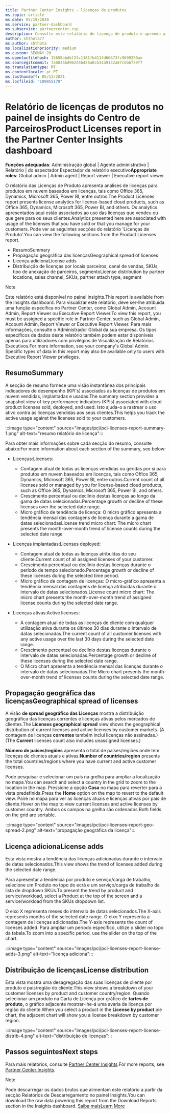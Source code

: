 ```yaml
---
title: Partner Center Insights - licenças de produtos
ms.topic: article
ms.date: 05/19/2020
ms.service: partner-dashboard
ms.subservice: partnercenter-csp
description: Consulte este relatório de licença de produto e aprenda a melhorar com os produtos de nuvem licenciados que vende ou gere para os seus clientes.
author: shthota77
ms.author: shthota
ms.localizationpriority: medium
ms.custom: SEOMAY.20
ms.openlocfilehash: 15658abdbf23c1181fb411fd66673fc9699250ae
ms.sourcegitcommit: 7a6836bd962d5b426a8cb34a9132a87cbbbf39f7
ms.translationtype: MT
ms.contentlocale: pt-PT
ms.lasthandoff: 05/13/2021
ms.locfileid: "109855170"
---
```

# <a name="product-licenses-report-in-the-partner-center-insights-dashboard"></a><span data-ttu-id="fee86-103">Relatório de licenças de produtos no painel de insights do Centro de Parceiros</span><span class="sxs-lookup"><span data-stu-id="fee86-103">Product Licenses report in the Partner Center Insights dashboard</span></span>

<span data-ttu-id="fee86-104">**Funções adequadas**: Administração global | Agente administrativo | Relatório | do espectador Espectador de relatório executivo</span><span class="sxs-lookup"><span data-stu-id="fee86-104">**Appropriate roles**: Global admin | Admin agent | Report viewer | Executive report viewer</span></span>

<span data-ttu-id="fee86-105">O relatório das Licenças de Produto apresenta análises de licenças para produtos em nuvem baseados em licenças, tais como Office 365, Dynamics, Microsoft 365, Power BI, entre outros.</span><span class="sxs-lookup"><span data-stu-id="fee86-105">The Product Licenses report presents license analytics for license-based cloud products, such as Office 365, Dynamics, Microsoft 365, Power BI, and others.</span></span> <span data-ttu-id="fee86-106">Os analytics apresentados aqui estão associados ao uso das licenças que vendeu ou que gere para os seus clientes.</span><span class="sxs-lookup"><span data-stu-id="fee86-106">Analytics presented here are associated with usage of the licenses that you have sold or that you manage for your customers.</span></span> <span data-ttu-id="fee86-107">Pode ver as seguintes secções do relatório 'Licenças de Produto'.</span><span class="sxs-lookup"><span data-stu-id="fee86-107">You can view the following sections from the Product Licenses report.</span></span>

- <span data-ttu-id="fee86-108">Resumo</span><span class="sxs-lookup"><span data-stu-id="fee86-108">Summary</span></span>
- <span data-ttu-id="fee86-109">Propagação geográfica das licenças</span><span class="sxs-lookup"><span data-stu-id="fee86-109">Geographical spread of licenses</span></span>
- <span data-ttu-id="fee86-110">Licença adiciona</span><span class="sxs-lookup"><span data-stu-id="fee86-110">License adds</span></span>
- <span data-ttu-id="fee86-111">Distribuição de licenças por locais parceiros, canal de vendas, SKUs, tipo de anexação de parceiros, segmento</span><span class="sxs-lookup"><span data-stu-id="fee86-111">License distribution by partner locations, sales channel, SKUs, partner attach type, segment</span></span>

 > [!NOTE]
 > <span data-ttu-id="fee86-112">Este relatório está disponível no painel insights.</span><span class="sxs-lookup"><span data-stu-id="fee86-112">This report is available from the Insights dashboard.</span></span> <span data-ttu-id="fee86-113">Para visualizar este relatório, deve ser-lhe atribuída uma função específica no Partner Center, como Global Admin, Account Admin, Report Viewer ou Executive Report Viewer.</span><span class="sxs-lookup"><span data-stu-id="fee86-113">To view this report, you must be assigned a specific role in Partner Center, such as Global Admin, Account Admin, Report Viewer or Executive Report Viewer.</span></span> <span data-ttu-id="fee86-114">Para mais informações, consulte o Administrador Global da sua empresa. Os tipos específicos de dados deste relatório também podem estar disponíveis apenas para utilizadores com privilégios de Visualização de Relatórios Executivos.</span><span class="sxs-lookup"><span data-stu-id="fee86-114">For more information, see your company's Global Admin. Specific types of data in this report may also be available only to users with Executive Report Viewer privileges.</span></span>

## <a name="summary"></a><span data-ttu-id="fee86-115">Resumo</span><span class="sxs-lookup"><span data-stu-id="fee86-115">Summary</span></span>

<span data-ttu-id="fee86-116">A secção de resumo fornece uma visão instantânea dos principais indicadores de desempenho (KPI's) associados às licenças de produtos em nuvem vendidas, implantadas e usadas.</span><span class="sxs-lookup"><span data-stu-id="fee86-116">The summary section provides a snapshot view of key performance indicators (KPIs) associated with cloud product licenses sold, deployed, and used.</span></span> <span data-ttu-id="fee86-117">Isto ajuda-o a rastrear o uso ativo contra as licenças vendidas aos seus clientes.</span><span class="sxs-lookup"><span data-stu-id="fee86-117">This helps you track the active usage against the licenses sold to your customers.</span></span>

:::image type="content" source="images/pci/pci-licenses-report-summary-1.png" alt-text="resumo relatório de licença":::

<span data-ttu-id="fee86-119">Para obter mais informações sobre cada secção do resumo, consulte abaixo:</span><span class="sxs-lookup"><span data-stu-id="fee86-119">For more information about each section of the summary, see below:</span></span>

- <span data-ttu-id="fee86-120">Licenças:</span><span class="sxs-lookup"><span data-stu-id="fee86-120">Licenses:</span></span> 
  - <span data-ttu-id="fee86-121">Contagem atual de todas as licenças vendidas ou geridas por si para produtos em nuvem baseados em licenças, tais como Office 365, Dynamics, Microsoft 365, Power BI, entre outros.</span><span class="sxs-lookup"><span data-stu-id="fee86-121">Current count of all licenses sold or managed by you for license-based cloud products, such as Office 365, Dynamics, Microsoft 365, Power BI, and others.</span></span>
  - <span data-ttu-id="fee86-122">Crescimento percentual ou declínio destas licenças ao longo da gama de datas selecionadas.</span><span class="sxs-lookup"><span data-stu-id="fee86-122">Percentage growth or decline of these licenses over the selected date range.</span></span>
  - <span data-ttu-id="fee86-123">Micro gráfico de tendência de licença: O micro gráfico apresenta a tendência mensal das contagens de licença durante a gama de datas selecionadas</span><span class="sxs-lookup"><span data-stu-id="fee86-123">License trend micro chart: The micro chart presents the month-over-month trend of license counts during the selected date range</span></span>

- <span data-ttu-id="fee86-124">Licenças implantadas:</span><span class="sxs-lookup"><span data-stu-id="fee86-124">Licenses deployed:</span></span>
  - <span data-ttu-id="fee86-125">Contagem atual de todas as licenças atribuídas do seu cliente.</span><span class="sxs-lookup"><span data-stu-id="fee86-125">Current count of all assigned licenses of your customer.</span></span>
  - <span data-ttu-id="fee86-126">Crescimento percentual ou declínio destas licenças durante o período de tempo selecionado.</span><span class="sxs-lookup"><span data-stu-id="fee86-126">Percentage growth or decline of these licenses during the selected time period.</span></span>
  - <span data-ttu-id="fee86-127">Micro gráfico de contagem de licenças: O micro-gráfico apresenta a tendência mensal das contagens de licença atribuídas durante o intervalo de datas selecionados.</span><span class="sxs-lookup"><span data-stu-id="fee86-127">License count micro chart: The micro chart presents the month-over-month trend of assigned license counts during the selected date range.</span></span>

- <span data-ttu-id="fee86-128">Licenças ativas:</span><span class="sxs-lookup"><span data-stu-id="fee86-128">Active licenses:</span></span> 
  - <span data-ttu-id="fee86-129">A contagem atual de todas as licenças de cliente com qualquer utilização ativa durante os últimos 30 dias durante o intervalo de datas selecionadas.</span><span class="sxs-lookup"><span data-stu-id="fee86-129">The current count of all customer licenses with any active usage over the last 30 days during the selected date range.</span></span>
  - <span data-ttu-id="fee86-130">Crescimento percentual ou declínio destas licenças durante o intervalo de datas selecionadas.</span><span class="sxs-lookup"><span data-stu-id="fee86-130">Percentage growth or decline of these licenses during the selected date range.</span></span>
  - <span data-ttu-id="fee86-131">O Micro chart apresenta a tendência mensal das licenças durante o intervalo de datas selecionadas.</span><span class="sxs-lookup"><span data-stu-id="fee86-131">The Micro chart presents the month-over-month trend of licenses counts during the selected date range.</span></span>

## <a name="geographical-spread-of-licenses"></a><span data-ttu-id="fee86-132">Propagação geográfica das licenças</span><span class="sxs-lookup"><span data-stu-id="fee86-132">Geographical spread of licenses</span></span>

<span data-ttu-id="fee86-133">A visão **de spread geográfico das Licenças** mostra a distribuição geográfica das licenças correntes e licenças ativas pelos mercados de clientes.</span><span class="sxs-lookup"><span data-stu-id="fee86-133">The **Licenses geographical spread** view shows the geographical distribution of current licenses and active licenses by customer markets.</span></span> <span data-ttu-id="fee86-134">(A contagem de licenças **correntes** também inclui licenças não assinadas.)</span><span class="sxs-lookup"><span data-stu-id="fee86-134">(The **Current** licenses count also includes unassigned licenses.)</span></span>

<span data-ttu-id="fee86-135">**Número de países/regiões** apresenta o total de países/regiões onde tem licenças de clientes atuais e ativas.</span><span class="sxs-lookup"><span data-stu-id="fee86-135">**Number of countries/region** presents the total countries/regions where you have current and active customer licenses.</span></span>

<span data-ttu-id="fee86-136">Pode pesquisar e selecionar um país na grelha para ampliar a localização no mapa.</span><span class="sxs-lookup"><span data-stu-id="fee86-136">You can search and select a country in the grid to zoom to the location in the map.</span></span> <span data-ttu-id="fee86-137">Pressione a opção **Casa** no mapa para reverter para a vista predefinida.</span><span class="sxs-lookup"><span data-stu-id="fee86-137">Press the **Home** option on the map to revert to the default view.</span></span> <span data-ttu-id="fee86-138">Paire no mapa para ver as licenças atuais e licenças ativas por país de cliente.</span><span class="sxs-lookup"><span data-stu-id="fee86-138">Hover on the map to view current licenses and active licenses by customer country.</span></span> <span data-ttu-id="fee86-139">Ambos os campos na grelha são ordenados.</span><span class="sxs-lookup"><span data-stu-id="fee86-139">Both fields on the grid are sortable.</span></span>

:::image type="content" source="images/pci/pci-licenses-report-geo-spread-2.png" alt-text="propagação geográfica da licença":::

## <a name="license-adds"></a><span data-ttu-id="fee86-141">Licença adiciona</span><span class="sxs-lookup"><span data-stu-id="fee86-141">License adds</span></span>

<span data-ttu-id="fee86-142">Esta vista mostra a tendência das licenças adicionadas durante o intervalo de datas selecionados.</span><span class="sxs-lookup"><span data-stu-id="fee86-142">This view shows the trend of licenses added during the selected date range.</span></span> 

<span data-ttu-id="fee86-143">Para apresentar a tendência por produto e serviço/carga de trabalho, selecione um Produto no topo do ecrã e um serviço/carga de trabalho da lista de dropdown SKUs.</span><span class="sxs-lookup"><span data-stu-id="fee86-143">To present the trend by product and service/workload, select a Product at the top of the screen and a service/workload from the SKUs dropdown list.</span></span>

<span data-ttu-id="fee86-144">O eixo X representa meses do intervalo de datas selecionados.</span><span class="sxs-lookup"><span data-stu-id="fee86-144">The X-axis represents months of the selected date range.</span></span> <span data-ttu-id="fee86-145">O eixo Y representa a contagem de licenças adicionadas.</span><span class="sxs-lookup"><span data-stu-id="fee86-145">The Y-axis represents the count of licenses added.</span></span> <span data-ttu-id="fee86-146">Para ampliar um período específico, utilize o slider no topo da tabela.</span><span class="sxs-lookup"><span data-stu-id="fee86-146">To zoom into a specific period, use the slider on the top of the chart.</span></span>

:::image type="content" source="images/pci/pci-licenses-report-license-adds-3.png" alt-text="licença adiciona":::

## <a name="license-distribution"></a><span data-ttu-id="fee86-148">Distribuição de licenças</span><span class="sxs-lookup"><span data-stu-id="fee86-148">License distribution</span></span>

<span data-ttu-id="fee86-149">Esta vista mostra uma desagregação das suas licenças de cliente por produto e país/região do cliente.</span><span class="sxs-lookup"><span data-stu-id="fee86-149">This view shows a breakdown of your customer licenses by product and customer country/region.</span></span> <span data-ttu-id="fee86-150">Quando selecionar um produto na Carta de Licença por gráfico de **tartes de produto,** o gráfico adjacente mostrar-lhe-á uma avaria de licença por região do cliente.</span><span class="sxs-lookup"><span data-stu-id="fee86-150">When you select a product in the **License by product** pie chart, the adjacent chart will show you a license breakdown by customer region.</span></span>

:::image type="content" source="images/pci/pci-licenses-report-license-distrib-4.png" alt-text="distribuição de licenças":::

## <a name="next-steps"></a><span data-ttu-id="fee86-152">Passos seguintes</span><span class="sxs-lookup"><span data-stu-id="fee86-152">Next steps</span></span>

<span data-ttu-id="fee86-153">Para mais relatórios, consulte [Partner Center Insights](partner-center-insights.md).</span><span class="sxs-lookup"><span data-stu-id="fee86-153">For more reports, see [Partner Center Insights](partner-center-insights.md).</span></span>

>[!NOTE] 
> <span data-ttu-id="fee86-154">Pode descarregar os dados brutos que alimentam este relatório a partir da secção Relatórios de Descarregamento no painel Insights.</span><span class="sxs-lookup"><span data-stu-id="fee86-154">You can download the raw data powering this report from the Download Reports section in the Insights dashboard.</span></span> [<span data-ttu-id="fee86-155">Saiba mais</span><span class="sxs-lookup"><span data-stu-id="fee86-155">Learn More</span></span>](pci-download-reports.md)

